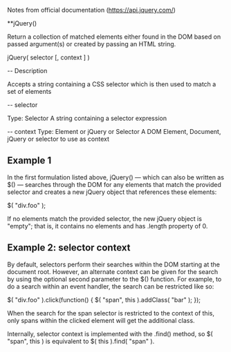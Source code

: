 
Notes from official documentation (https://api.jquery.com/) 


**jQuery()

  Return a collection of matched elements either found in the DOM based on passed argument(s) or created by passing an HTML string.

  jQuery( selector [, context ] )
  
  -- Description
  
  Accepts a string containing a CSS selector which is then used to match a set of elements
  
  -- selector
  
  Type: Selector
  A string containing a selector expression
  
  -- context
  Type: Element or jQuery or Selector
  A DOM Element, Document, jQuery or selector to use as context
  
  ## Example 1
  
  In the first formulation listed above, jQuery() — which can also be written as $() — searches through the DOM for any elements that match the provided selector and creates a new jQuery object that references these elements:
  
  $( "div.foo" );
  
  If no elements match the provided selector, the new jQuery object is "empty"; that is, it contains no elements and has .length property of 0.
  
  ## Example 2: selector context
  
  By default, selectors perform their searches within the DOM starting at the document root. However, an alternate context can be given for the search by using the optional second parameter to the $() function. For example, to do a search within an event handler, the search can be restricted like so:
  
  $( "div.foo" ).click(function() {
  $( "span", this ).addClass( "bar" );
  });
  
  When the search for the span selector is restricted to the context of this, only spans within the clicked element will get the additional class.

  Internally, selector context is implemented with the .find() method, so $( "span", this ) is equivalent to $( this ).find( "span" ).

  
  
  

  
  

